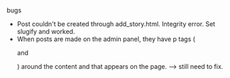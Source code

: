 bugs

* Post couldn't be created through add_story.html.  Integrity error.  Set slugify and worked.
* When posts are made on the admin panel, they have p tags (<p> and </p>) around the content and 
that appears on the page.  --> still need to fix.
